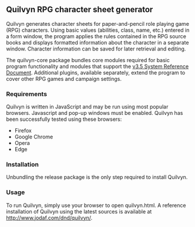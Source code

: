 ## Quilvyn RPG character sheet generator

Quilvyn generates character sheets for paper-and-pencil role playing game
(RPG) characters.  Using basic values (abilities, class, name, etc.) entered
in a form window, the program applies the rules contained in the RPG source
books and displays formatted information about the character in a separate
window.  Character information can be saved for later retrieval and editing.

The quilvyn-core package bundles core modules required for basic program
functionality and modules that support the <a href="http://dndsrd.net/">v3.5
System Reference Document</a>. Additional plugins, available separately, extend
the program to cover other RPG games and campaign settings.

### Requirements

Quilvyn is written in JavaScript and may be run using most popular browsers.
Javascript and pop-up windows must be enabled.  Quilvyn has been successfully
tested using these browsers:

* Firefox 
* Google Chrome 
* Opera 
* Edge

### Installation

Unbundling the release package is the only step required to install Quilvyn.

### Usage

To run Quilvyn, simply use your browser to open quilvyn.html. A reference
installation of Quilvyn using the latest sources is available at
<a href="http://www.jodaf.com/dnd/quilvyn/">http://www.jodaf.com/dnd/quilvyn/</a>.
